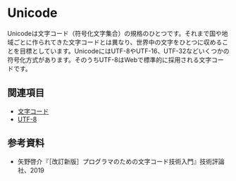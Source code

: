 # Unicode

Unicodeは文字コード（符号化文字集合）の規格のひとつです。それまで国や地域ごとに作られてきた文字コードとは異なり、世界中の文字をひとつに収めることを目標としています。UnicodeにはUTF-8やUTF-16、UTF-32などいくつかの符号化方式があります。そのうちUTF-8はWebで標準的に採用される文字コードです。

## 関連項目

- [文字コード](./character-encoding.md)
- [UTF-8](./utf-8.md)

## 参考資料

- 矢野啓介『［改訂新版］プログラマのための文字コード技術入門』技術評論社、2019
